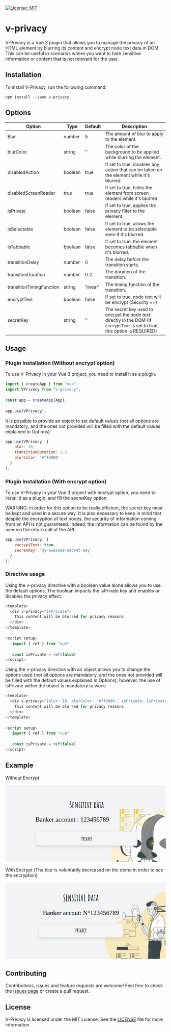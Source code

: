 [![License: MIT](https://img.shields.io/badge/License-MIT-yellow.svg)](https://opensource.org/licenses/MIT)

# v-privacy
V-Privacy is a Vue 3 plugin that allows you to manage the privacy of an HTML element by blurring its content and encrypt node text data in DOM. This can be useful in scenarios where you want to hide sensitive information or content that is not relevant for the user.

## Installation

To install V-Privacy, run the following command:

```
npm install --save v-privacy
```

## Options

| Option  | Type   | Default   | Description  |
| ------- | -------- | -------- | -------- |
| Blur   | number    | 5    | The amount of blur to apply to the element.    |
| blurColor   | string    | ''    | The color of the background to be applied while blurring the element.    |
| disabledAction   | boolean    | true    | If set to true, disables any action that can be taken on the element while it's blurred.    |
| disabledScreenReader   | true    | true    | If set to true, hides the element from screen readers while it's blurred.    |
| isPrivate   | boolean    | false    | 	If set to true, applies the privacy filter to the element.    |
| isSelectable   | boolean    | false    | If set to true, allows the element to be selectable even if it's blurred.    |
| isTabbable   | boolean    | false    | If set to true, the element becomes tabbable when it's blurred.    |
| transitionDelay   | number    | 0    | The delay before the transition starts.    |
| transitionDuration   | number    | 0.2    | The duration of the transition.    |
| transitionTimingFunction   | string    | 'linear'    | The timing function of the transition.    |
| encryptText   | boolean    | false    | If set to true, node text will be encrypt (Security ++)    |
| secretKey   | string    | ''    | The secret key used to encrypt the node text directly in the DOM (If `encryptText` is set to true, this option is REQUIRED)     |

## Usage

### Plugin Installation (Without encrypt option)

To use V-Privacy in your Vue 3 project, you need to install it as a plugin.

```js
import { createApp } from "vue";
import VPrivacy from "v-privacy";

const app = createApp(App);

app.use(VPrivacy);
```

It is possible to provide an object to set default values (not all options are mandatory, and the ones not provided will be filled with the default values explained in Options):

```js
app.use(VPrivacy, {
    blur: 10,
    transitionDuration: 1.2,
    blurColor: '#ff0000'
  }
);
```


### Plugin Installation (With encrypt option)

To use V-Privacy in your Vue 3 project with encrypt option, you need to install it as a plugin, and fill the secretKey option.


WARNING: in order for this option to be really efficient, the secret key must be kept and used in a secure way.
It is also necessary to keep in mind that despite the encryption of text nodes, the security of information coming from an API is not guaranteed. Indeed, the information can be found by the user via the return call of the API.


```js
app.use(VPrivacy, {
    encryptText: true,
    secretKey: 'my-awesome-secret-key'
  }
);
```

### Directive usage

Using the v-privacy directive with a boolean value alone allows you to use the default options. The boolean impacts the isPrivate key and enables or disables the privacy effect.

```js
<template>
  <div v-privacy="isPrivate">
    This content will be blurred for privacy reasons.
  </div>
</template>

<script setup>
   import { ref } from "vue"
   
   const isPrivate = ref(false)
</script>
```

Using the v-privacy directive with an object allows you to change the options used (not all options are mandatory, and the ones not provided will be filled with the default values explained in Options), however, the use of isPrivate within the object is mandatory to work:

```js
<template>
  <div v-privacy="{blur: 10, blurColor: '#ff0000', isPrivate: isPrivate}">
    This content will be blurred for privacy reasons.
  </div>
</template>

<script setup>
   import { ref } from "vue"
   
   const isPrivate = ref(false)
</script>
```

## Example

Without Encrypt

![Demo GIF of Privacy](https://github.com/fchancel/v-privacy/blob/main/example/demo-privacy.gif)

With Encrypt (The blur is voluntarily decreased on the demo in order to see the encryption)

![Demo GIF of Privacy](https://github.com/fchancel/v-privacy/blob/main/example/demo-privacy-encrypt.gif)

## Contributing

Contributions, issues and feature requests are welcome! Feel free to check the [issues page](https://github.com/fchancel/v-privacy/issues) or create a pull request.

## License

V-Privacy is licensed under the MIT License. See the [LICENSE](https://github.com/fchancel/v-privacy/blob/main/LICENSE) file for more information.
